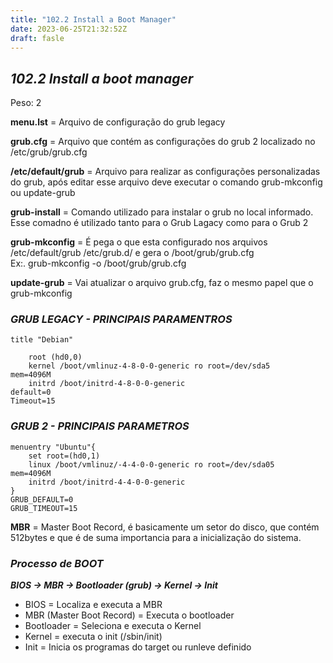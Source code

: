 ```yaml
---
title: "102.2 Install a Boot Manager"
date: 2023-06-25T21:32:52Z
draft: fasle
---
```


## ***102.2 Install a boot manager***
Peso: 2

**menu.lst** = Arquivo de configuração do grub legacy 

**grub.cfg** = Arquivo que contém as configurações do grub 2 localizado no /etc/grub/grub.cfg

**/etc/default/grub** =  Arquivo para realizar as configurações personalizadas do grub, após editar esse arquivo deve executar o comando grub-mkconfig ou update-grub

**grub-install** = Comando utilizado para instalar o grub no local informado. Esse comadno é utilizado tanto para o Grub Lagacy como para o Grub 2

**grub-mkconfig** = É pega o que esta configurado nos arquivos /etc/default/grub  /etc/grub.d/ e gera o /boot/grub/grub.cfg \
Ex:. grub-mkconfig -o /boot/grub/grub.cfg 

**update-grub** = Vai atualizar o arquivo grub.cfg, faz o mesmo papel que o grub-mkconfig

### ***GRUB LEGACY - PRINCIPAIS PARAMENTROS***
```
title "Debian"

    root (hd0,0)
    kernel /boot/vmlinuz-4-8-0-0-generic ro root=/dev/sda5
mem=4096M
    initrd /boot/initrd-4-8-0-0-generic 
default=0
Timeout=15
```

### ***GRUB 2 - PRINCIPAIS PARAMETROS***

```
menuentry "Ubuntu"{
    set root=(hd0,1) 
    linux /boot/vmlinuz/-4-4-0-0-generic ro root=/dev/sda05 
mem=4096M
    initrd /boot/initrd-4-4-0-0-generic
}
GRUB_DEFAULT=0
GRUB_TIMEOUT=15

```

**MBR** = Master Boot Record, é basicamente um setor do disco, que contém 512bytes e que é de suma importancia para a inicialização do sistema.

### ***Processo de BOOT***

***BIOS -> MBR -> Bootloader (grub) -> Kernel -> Init***
* BIOS = Localiza e executa a MBR
* MBR (Master Boot Record) = Executa o bootloader
* Bootloader = Seleciona e executa o Kernel
* Kernel = executa o init (/sbin/init)
* Init = Inicia os programas do target ou runleve definido